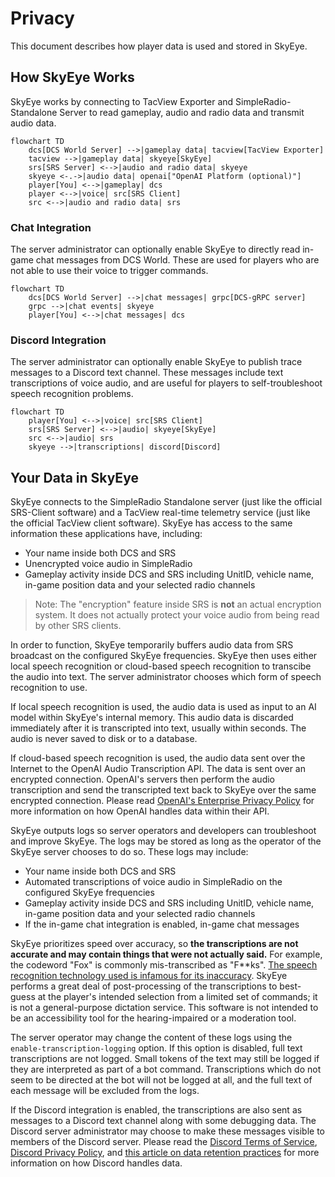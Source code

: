 # Privacy

This document describes how player data is used and stored in SkyEye.

## How SkyEye Works

SkyEye works by connecting to TacView Exporter and SimpleRadio-Standalone Server to read gameplay, audio and radio data and transmit audio data.

```mermaid
flowchart TD
    dcs[DCS World Server] -->|gameplay data| tacview[TacView Exporter]
    tacview -->|gameplay data| skyeye[SkyEye]
    srs[SRS Server] <-->|audio and radio data| skyeye
    skyeye <-.->|audio data| openai["OpenAI Platform (optional)"]
    player[You] <-->|gameplay| dcs
    player <-->|voice| src[SRS Client]
    src <-->|audio and radio data| srs
```

### Chat Integration

The server administrator can optionally enable SkyEye to directly read in-game chat messages from DCS World. These are used for players who are not able to use their voice to trigger commands.

```mermaid
flowchart TD
    dcs[DCS World Server] -->|chat messages| grpc[DCS-gRPC server]
    grpc -->|chat events| skyeye
    player[You] <-->|chat messages| dcs
```

### Discord Integration

The server administrator can optionally enable SkyEye to publish trace messages to a Discord text channel. These messages include text transcriptions of voice audio, and are useful for players to self-troubleshoot speech recognition problems.

```mermaid
flowchart TD
    player[You] <-->|voice| src[SRS Client]
    srs[SRS Server] <-->|audio| skyeye[SkyEye]
    src <-->|audio| srs
    skyeye -->|transcriptions| discord[Discord]
```

## Your Data in SkyEye

SkyEye connects to the SimpleRadio Standalone server (just like the official SRS-Client software) and a TacView real-time telemetry service (just like the official TacView client software). SkyEye has access to the same information these applications have, including:

- Your name inside both DCS and SRS
- Unencrypted voice audio in SimpleRadio
- Gameplay activity inside DCS and SRS including UnitID, vehicle name, in-game position data and your selected radio channels

> Note: The "encryption" feature inside SRS is **not** an actual encryption system. It does not actually protect your voice audio from being read by other SRS clients.

In order to function, SkyEye temporarily buffers audio data from SRS broadcast on the configured SkyEye frequencies. SkyEye then uses either local speech recognition or cloud-based speech recognition to transcibe the audio into text. The server administrator chooses which form of speech recognition to use.

If local speech recognition is used, the audio data is used as input to an AI model within SkyEye's internal memory. This audio data is discarded immediately after it is transcripted into text, usually within seconds. The audio is never saved to disk or to a database.

If cloud-based speech recognition is used, the audio data sent over the Internet to the OpenAI Audio Transcription API. The data is sent over an encrypted connection. OpenAI's servers then perform the audio transcription and send the transcripted text back to SkyEye over the same encrypted connection. Please read [OpenAI's Enterprise Privacy Policy](https://openai.com/enterprise-privacy/) for more information on how OpenAI handles data within their API.

SkyEye outputs logs so server operators and developers can troubleshoot and improve SkyEye. The logs may be stored as long as the operator of the SkyEye server chooses to do so. These logs may include:

- Your name inside both DCS and SRS
- Automated transcriptions of voice audio in SimpleRadio on the configured SkyEye frequencies
- Gameplay activity inside DCS and SRS including UnitID, vehicle name, in-game position data and your selected radio channels
- If the in-game chat integration is enabled, in-game chat messages

SkyEye prioritizes speed over accuracy, so **the transcriptions are not accurate and may contain things that were not actually said.** For example, the codeword "Fox" is commonly mis-transcribed as "F**ks". [The speech recognition technology used is infamous for its inaccuracy](https://apnews.com/article/ai-artificial-intelligence-health-business-90020cdf5fa16c79ca2e5b6c4c9bbb14). SkyEye performs a great deal of post-processing of the transcriptions to best-guess at the player's intended selection from a limited set of commands; it is not a general-purpose dictation service. This software is not intended to be an accessibility tool for the hearing-impaired or a moderation tool. 

The server operator may change the content of these logs using the `enable-transcription-logging` option. If this option is disabled, full text transcriptions are not logged. Small tokens of the text may still be logged if they are interpreted as part of a bot command. Transcriptions which do not seem to be directed at the bot will not be logged at all, and the full text of each message will be excluded from the logs.

If the Discord integration is enabled, the transcriptions are also sent as messages to a Discord text channel along with some debugging data. The Discord server administrator may choose to make these messages visible to members of the Discord server. Please read the [Discord Terms of Service](https://discord.com/terms), [Discord Privacy Policy](https://discord.com/privacy), and [this article on data retention practices](https://support.discord.com/hc/en-us/articles/5431812448791-How-long-Discord-keeps-your-information) for more information on how Discord handles data.